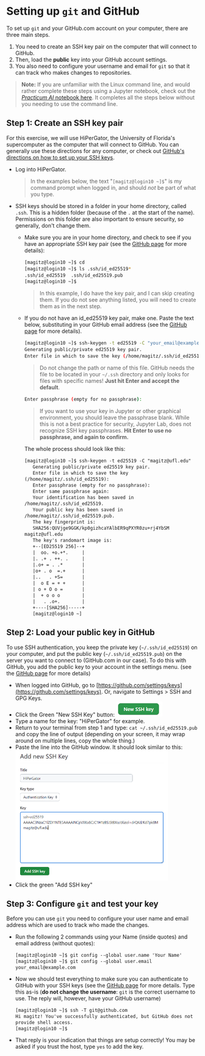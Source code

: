 # Setting up `git` and GitHub

To set up `git` and your GitHub.com account on your computer, there are three main steps.

1. You need to create an SSH key pair on the computer that will connect to GitHub.
1. Then, load the **public** key into your GitHub account settings.
1. You also need to configure your username and email for `git` so that it can track who makes changes to repositories.

> **Note:** If you are unfamiliar with the Linux command line, and would rather complete these steps using a Jupyter notebook, check out the [*Practicum AI* notebook here](https://github.com/PracticumAI/computing-for-ai/blob/main/02_git_configuration_HiPerGator.ipynb). It completes all the steps below without you needing to use the command line.

## Step 1: Create an SSH key pair

For this exercise, we will use HiPerGator, the University of Florida's supercomputer as the computer that will connect to GitHub. You can generally use these directions for any computer, or check out [GitHub's directions on how to set up your SSH keys](https://docs.github.com/en/authentication/connecting-to-github-with-ssh).

* Log into HiPerGator. 
   > In the examples below, the text "`[magitz@login10 ~]$`" is my command prompt when logged in, and should *not* be part of what you type.
* SSH keys should be stored in a folder in your home directory, called `.ssh`. This is a hidden folder (because of the `.` at the start of the name). Permissions on this folder are also important to ensure security, so generally, don't change them.
   * Make sure you are in your home directory, and check to see if you have an appropriate SSH key pair (see the [GitHub page](https://docs.github.com/en/authentication/connecting-to-github-with-ssh/checking-for-existing-ssh-keys) for more details):
     ```bash
     [magitz@login10 ~]$ cd
     [magitz@login10 ~]$ ls .ssh/id_ed25519*
     .ssh/id_ed25519  .ssh/id_ed25519.pub
     [magitz@login10 ~]$
     ``` 
     > In this example, I do have the key pair, and I can skip creating them. If you do not see anything listed, you will need to create them as in the next step.
  * If you do not have an id_ed25519 key pair, make one.   Paste the text below, substituting in your GitHub email address (see the [GitHub page](https://docs.github.com/en/authentication/connecting-to-github-with-ssh/generating-a-new-ssh-key-and-adding-it-to-the-ssh-agent) for more details).
     ```bash
    [magitz@login10 ~]$ ssh-keygen -t ed25519 -C "your_email@example.com"
    Generating public/private ed25519 key pair.
    Enter file in which to save the key (/home/magitz/.ssh/id_ed25519):
     ```
     > Do not change the path or name of this file. GitHub needs the file to be located in your `~/.ssh` directory and only looks for files with specific names! **Just hit Enter and accept the default**.
     
     ```bash
     Enter passphrase (empty for no passphrase):
     ```

     > If you want to use your key in Jupyter or other graphical environment, you should leave the passphrase blank. While this is not a best practice for security, Jupyter Lab, does not recognize SSH key passphrases. **Hit Enter to use no passphrase, and again to confirm.**

     The whole process should look like this:
     ```
     [magitz@login10 ~]$ ssh-keygen -t ed25519 -C "magitz@ufl.edu"
        Generating public/private ed25519 key pair.
        Enter file in which to save the key (/home/magitz/.ssh/id_ed25519): 
        Enter passphrase (empty for no passphrase): 
        Enter same passphrase again: 
        Your identification has been saved in /home/magitz/.ssh/id_ed25519.
        Your public key has been saved in /home/magitz/.ssh/id_ed25519.pub.
        The key fingerprint is:
        SHA256:QUVjge9GGK/kp0gizhcaYAlbER9qPXYR0zu+rj4YbSM magitz@ufl.edu
        The key's randomart image is:
        +--[ED25519 256]--+
        |  oo. +o.+*.     |
        |. .+ . ++. .     |
        |.o+ = . .*       |
        |o+ . o  =.+      |
        |..   . +S=       |
        |  o E = + +      |
        | o + O o =       |
        |  + o o o        |
        |   . .o+.        |
        +----[SHA256]-----+
        [magitz@login10 ~]
     ```


## Step 2: Load your public key in GitHub

To use SSH authentication, you keep the private key (`~/.ssh/id_ed25519`) on your computer, and put the public key (`~/.ssh/id_ed25519.pub`) on the server you want to connect to (GitHub.com in our case). To do this with GitHub, you add the public key to your account in the settings menu. (see the [GitHub page](https://docs.github.com/en/authentication/connecting-to-github-with-ssh/adding-a-new-ssh-key-to-your-github-account) for more details)

* When logged into GitHub, go to [https://github.com/settings/keys](https://github.com/settings/keys). Or, navigate to Settings > SSH and GPG Keys.
* Click the Green "New SSH Key" button: [![New key button](images/new_key.png)](https://github.com/settings/ssh/new)
* Type a name for the key: "HiPerGator" for example.
* Return to your terminal from step 1 and type: `cat ~/.ssh/id_ed25519.pub` and copy the line of output (depending on your screen, it may wrap around on multiple lines, copy the whole thing.)
* Paste the line into the GitHub window. It should look similar to this:
![Screenshot of adding an SSH key to GitHub](images/add_ssh_key.png)
* Click the green "Add SSH key"

## Step 3: Configure `git` and test your key

Before you can use `git` you need to configure your user name and email address which are used to track who made the changes.

* Run the following 2 commands using your Name (inside quotes) and email address (without quotes):

   ```
   [magitz@login10 ~]$ git config --global user.name 'Your Name'
   [magitz@login10 ~]$ git config --global user.email your_email@example.com
   ```
* Now we should test everything to make sure you can authenticate to GitHub with your SSH keys (see the [GitHub page](https://docs.github.com/en/authentication/connecting-to-github-with-ssh/testing-your-ssh-connection) for more details. Type this as-is (**do not change the username**: `git` is the correct username to use. The reply will, however, have your GitHub username)

    ```
    [magitz@login10 ~]$ ssh -T git@github.com
    Hi magitz! You've successfully authenticated, but GitHub does not provide shell access.
    [magitz@login10 ~]$ 
    ```
* That reply is your indication that things are setup correctly! You may be asked if you trust the host, type `yes` to add the key.
